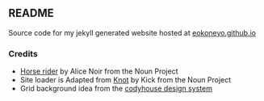 ## README

Source code for my jekyll generated website hosted at [eokoneyo.github.io](https://eokoneyo.github.io)

### Credits
- [Horse rider](https://thenounproject.com/AliceNoir/collection/african-native-ethnic-people/?i=2045996) by Alice Noir from the Noun Project
- Site loader is Adapted from [Knot](https://thenounproject.com/term/knot/1169700/) by Kick from the Noun Project 
- Grid background idea from the [codyhouse design system](https://codyhouse.co/ds/components/app/grid-background)

